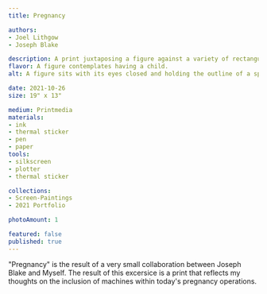 ```yaml
---
title: Pregnancy

authors:
- Joel Lithgow
- Joseph Blake

description: A print juxtaposing a figure against a variety of rectanguler screen like objects and grainy images resembeling the body.
flavor: A figure contemplates having a child.
alt: A figure sits with its eyes closed and holding the outline of a sphere, there are rectangular screen like objects and grainy images resembeling the body.

date: 2021-10-26
size: 19" x 13"

medium: Printmedia
materials:
- ink
- thermal sticker
- pen
- paper
tools:
- silkscreen
- plotter
- thermal sticker

collections:
- Screen-Paintings
- 2021 Portfolio

photoAmount: 1

featured: false
published: true
---
```

"Pregnancy" is the result of a very small collaboration between Joseph Blake and Myself.
The result of this excersice is a print that reflects my thoughts on the inclusion of machines within today's pregnancy operations.

